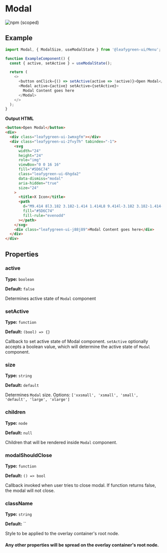 # Modal

![npm (scoped)](https://img.shields.io/npm/v/@leafygreen-ui/modal.svg)

## Example

```js
import Modal, { ModalSize, useModalState } from '@leafygreen-ui/Menu';

function ExampleComponent() {
  const { active, setActive } = useModalState();

  return (
    <>
      <button onClick={() => setActive(active => !active)}>Open Modal</button>
      <Modal active={active} setActive={setActive}>
        Modal Content goes here
      </Modal>
    </>
  );
}
```

**Output HTML**

```html
<button>Open Modal</button>
<div>
  <div class="leafygreen-ui-1wmxgfm"></div>
  <div class="leafygreen-ui-2fvy7h" tabindex="-1">
    <svg
      width="24"
      height="24"
      role="img"
      viewBox="0 0 16 16"
      fill="#5D6C74"
      class="leafygreen-ui-6hgda2"
      data-dismiss="modal"
      aria-hidden="true"
      size="24"
    >
      <title>X Icon</title>
      <path
        d="M9.414 8l3.182 3.182-1.414 1.414L8 9.414l-3.182 3.182-1.414-1.414L6.586 8 3.404 4.818l1.414-1.414L8 6.586l3.182-3.182 1.414 1.414L9.414 8z"
        fill="#5D6C74"
        fill-rule="evenodd"
      ></path>
    </svg>
    <div class="leafygreen-ui-j88j89">Modal Content goes here</div>
  </div>
</div>
```

## Properties

### active

**Type:** `boolean`

**Default:** `false`

Determines active state of `Modal` component

### setActive

**Type:** `function`

**Default:** `(bool) => {}`

Callback to set active state of Modal component. `setActive` optionally accepts a boolean value, which will determine the active state of `Modal` component.

### size

**Type:** `string`

**Default:** `default`

Determines `Modal` size. Options: `['xxsmall', 'xsmall', 'small', 'default', 'large', 'xlarge']`

### children

**Type:** `node`

**Default:** `null`

Children that will be rendered inside `Modal` component.

### modalShouldClose

**Type:** `function`

**Default:** `() => bool`

Callback invoked when user tries to close modal. If function returns false, the modal will not close.

### className

**Type:** `string`

**Default:** ``

Style to be applied to the overlay container's root node.

#### Any other properties will be spread on the overlay container's root node.
